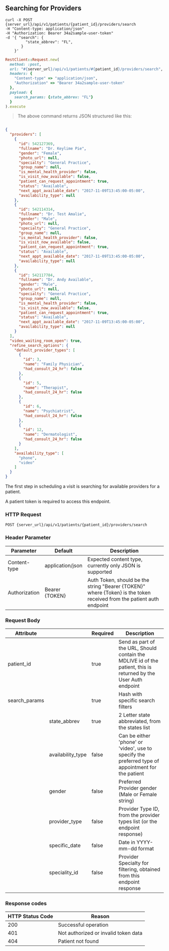 ## Searching for Providers

```shell
curl -X POST {server_url}/api/v1/patients/{patient_id}/providers/search
-H "Content-type: application/json"
-H "Authorization: Bearer 34a2sample-user-token"
-d '{ "search": {
         "state_abbrev": "FL",
       }
    }'
```

```ruby
RestClient::Request.new(
  method: :post,
  url: "#{server_url}/api/v1/patients/#{patient_id}/providers/search",
  headers: {
    "Content-type" => "application/json",
    "Authorization" => "Bearer 34a2sample-user-token"
  },
  payload: {
    search_params: {state_abbrev: "FL"}
  }
).execute
```
> The above command returns JSON structured like this:

```json

{
  "providers": [
    {
      "id": 542127369,
      "fullname": "Dr. Keylime Pie",
      "gender": "Female",
      "photo_url": null,
      "specialty": "General Practice",
      "group_name": null,
      "is_mental_health_provider": false,
      "is_visit_now_available": false,
      "patient_can_request_appointment": true,
      "status": "Available",
      "next_appt_available_date": "2017-11-09T13:45:00-05:00",
      "availability_type": null
    },
    {
      "id": 542114314,
      "fullname": "Dr. Test Amalie",
      "gender": "Male",
      "photo_url": null,
      "specialty": "General Practice",
      "group_name": null,
      "is_mental_health_provider": false,
      "is_visit_now_available": false,
      "patient_can_request_appointment": true,
      "status": "Available",
      "next_appt_available_date": "2017-11-09T13:45:00-05:00",
      "availability_type": null
    },
    {
      "id": 542117784,
      "fullname": "Dr. Andy Available",
      "gender": "Male",
      "photo_url": null,
      "specialty": "General Practice",
      "group_name": null,
      "is_mental_health_provider": false,
      "is_visit_now_available": false,
      "patient_can_request_appointment": true,
      "status": "Available",
      "next_appt_available_date": "2017-11-09T13:45:00-05:00",
      "availability_type": null
    }
  ],
  "video_waiting_room_open": true,
  "refine_search_options": {
    "default_provider_types": [
      {
        "id": 3,
        "name": "Family Physician",
        "had_consult_24_hr": false
      },
      {
        "id": 5,
        "name": "Therapist",
        "had_consult_24_hr": false
      },
      {
        "id": 6,
        "name": "Psychiatrist",
        "had_consult_24_hr": false
      },
      {
        "id": 12,
        "name": "Dermatologist",
        "had_consult_24_hr": false
      }
    ],
    "availability_type": [
      "phone",
      "video"
    ]
  }
}

```

The first step in scheduling a visit is searching for available providers for a patient.

A patient token is required to access this endpoint.


### HTTP Request

`POST {server_url}/api/v1/patients/{patient_id}/providers/search`


### Header Parameter

Parameter     | Default          | Description
---------     | -------          | -------
Content-type  | application/json | Expected content type, currently only JSON is supported
Authorization | Bearer {TOKEN}   | Auth Token, should be the string "Bearer {TOKEN}" where {Token} is the token received from the patient auth endpoint


### Request Body

Attribute     |                | Required  | Description
---------     |---------       | --------  | -----------
patient_id    |                | true      | Send as part of the URL, Should contain the MDLIVE id of the patient, this is returned by the User Auth endpoint
search_params |                | true      | Hash with specific search filters
              | state_abbrev   | true      | 2 Letter state abbreviated, from the states list
              | availability_type| false   | Can be either 'phone' or 'video', use to specify the preferred type of appointment for the patient
              | gender         | false     | Preferred Provider gender (Male or Female string)
              | provider_type  | false     | Provider Type ID, from the provider types list (or the endpoint response)
              | specific_date  | false     | Date in YYYY-mm-dd format
              | speciality_id  | false     | Provider Specialty for filtering, obtained from this endpoint response
              
### Response codes

HTTP Status Code | 	Reason
----             |  ------  
200	             |  Successful operation
401	             |  Not authorized or invalid token data
404	             |  Patient not found

